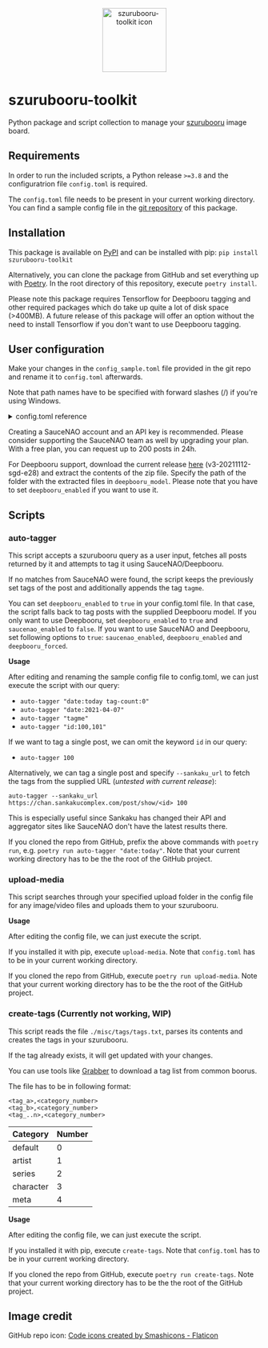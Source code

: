<p align="center">
<img src="https://cdn-icons-png.flaticon.com/512/2581/2581053.png"
  alt="szurubooru-toolkit icon"
  width="128" height="128">
</p>

# szurubooru-toolkit
Python package and script collection to manage your [szurubooru](https://github.com/rr-/szurubooru) image board.

## Requirements
In order to run the included scripts, a Python release `>=3.8` and the configuratrion file `config.toml` is required.

The `config.toml` file needs to be present in your current working directory.
You can find a sample config file in the [git repository](https://github.com/reluce/szurubooru-toolkit) of this package.

## Installation
This package is available on [PyPI](https://pypi.org/project/szurubooru-toolkit/) and can be installed with pip:
`pip install szurubooru-toolkit`

Alternatively, you can clone the package from GitHub and set everything up with [Poetry](https://python-poetry.org/docs/). In the root directory of this repository, execute `poetry install`.

Please note this package requires Tensorflow for Deepbooru tagging and other required packages which do take up quite a lot of disk space (>400MB).
A future release of this package will offer an option without the need to install Tensorflow if you don't want to use Deepbooru tagging.

## User configuration
Make your changes in the `config_sample.toml` file provided in the git repo and rename it to `config.toml` afterwards.

Note that path names have to be specified with forward slashes (/) if you're using Windows.

<details>
  <summary>config.toml reference</summary>

| Section | Option | Description | Examples/Default |
|---------|--------|-------------|-----------------|
| szurubooru | url | The URL of your szurubooru | `"https://szuru.example.com"` |
| szurubooru | username | Username which connects to the szuruboori API | `"my_szuru_user"` |
| szurubooru | api_token | API token of `username`. Generate one in szurubooru from _Account_ > _Login tokens_ > _Create token_ | `"my_api_token"` |
| szurubooru | public | If your szurubooru is reachable over the internet | `false` |
| auto_tagger | saucenao_api_token | In case you want to increase your daily query limit | `"my_saucenao_api_token"` |
| auto_tagger | saucenao_enabled | Set this to `false` and `deepbooru_enabled` to `true` if you only want to tag with Deepbooru | `true` |
| auto_tagger | deepbooru_enabled | If enabled, tag the post with Deepbooru if no tags with SauceNAO were found | `false` |
| auto_tagger | deepbooru_model | Path to the Deepbooru model | `"./misc/deepbooru/model-resnet_custom_v3.h5"` |
| auto_tagger | deepbooru_threshold | Define how accurate the matched tag from Deepbooru has to be | `"0.7"` |
| auto_tagger | deepbooru_forced | Always tag with SauceNAO and Deepbooru | `false` |
| auto_tagger | hide_progress | Set this to true to hide the progress bar | `false` |
| auto_tagger | tmp_path | Local path where media files get downloaded temporarily if you szurubooru is not public. | `/tmp`, `C:/Users/Foo/Desktop` |
| danbooru | user | Danbooru user | `"None"` |
| danbooru | api_key | Danbooru api key | `"None"` |
| gelbooru | user | Gelbooru user | `"None"` |
| gelbooru | api_ley | Gelbooru api key | `"None"` |
| konachan | user | Konachan user | `"None"` |
| konachan | password | Konachan password | `"None"` |
| yandere | user | Yandere user | `"None"` |
| yandere | password | Yandere password | `"None"` |
| pixiv | user | Pixiv user. Currently not being used. | `"None"` |
| pixiv | password | Pixiv password. Currently not being used. | `"None"` |
| pixiv | token | Pixiv token. Currently not being used. | `"None"` |
| upload_media | src_path | Every valid media file under this dir (recursively) will get uploaded | `"/local/path/to/upload/dir"` |
| upload_media | hide_progress | Set this to true to hide the progress bar | `false` |
| upload_media | cleanup | Set this to true if images in the `src_path` should be deleted after upload | `false` |
| upload_media | tags | These tags will get set for all uploaded posts. Separate them by a comma. | `["tagme", "tag1", "tag2", "tagN"]` |
| upload_media | auto_tag | Set this to true if you want your post to be automatically tagged after upload | `false` |
| logging | log_enabled | If logging to a log file should be enabled | `false` |
| logging | log_file | Specify the path of the log file | `"C:/Users/Foo/Desktop/szurubooru_toolkit.log"` |
| logging | log_level | Specify the log level. `DEBUG` logs the most information | `"DEBUG"\|"INFO"\|"WARNING"\|"ERROR"\|"CRITICAL"` |
| logging | log_colorized | If the log file should be colorized. Requires compatible viewer (e.g. `less -r <log_file>`). | `true` |
</details>

Creating a SauceNAO account and an API key is recommended.
Please consider supporting the SauceNAO team as well by upgrading your plan.
With a free plan, you can request up to 200 posts in 24h.

For Deepbooru support, download the current release [here](https://github.com/KichangKim/DeepDanbooru/releases/tag/v3-20211112-sgd-e28) (v3-20211112-sgd-e28) and extract the contents of the zip file. Specify the path of the folder with the extracted files in `deepbooru_model`.
Please note that you have to set `deepbooru_enabled` if you want to use it.

## Scripts

### auto-tagger
This script accepts a szurubooru query as a user input, fetches all posts returned by it and attempts to tag it using SauceNAO/Deepbooru.

If no matches from SauceNAO were found, the script keeps the previously set tags of the post and additionally appends the tag `tagme`.

You can set `deepbooru_enabled` to `true` in your config.toml file. In that case, the script falls back to tag posts with the supplied Deepbooru model.
If you only want to use Deepbooru, set `deepbooru_enabled` to `true` and `saucenao_enabled` to `false`. If you want to use SauceNAO and Deepbooru, set following options to `true`: `saucenao_enabled`, `deepbooru_enabled` and `deepbooru_forced`.

__Usage__

After editing and renaming the sample config file to config.toml, we can just execute the script with our query:

* `auto-tagger "date:today tag-count:0"`
* `auto-tagger "date:2021-04-07"`
* `auto-tagger "tagme"`
* `auto-tagger "id:100,101"`

If we want to tag a single post, we can omit the keyword `id` in our query:

* `auto-tagger 100`

Alternatively, we can tag a single post and specify `--sankaku_url` to fetch the tags from the supplied URL (_untested with current release_):

`auto-tagger --sankaku_url https://chan.sankakucomplex.com/post/show/<id> 100`

This is especially useful since Sankaku has changed their API and aggregator sites like SauceNAO don't have the latest results there.

If you cloned the repo from GitHub, prefix the above commands with `poetry run`, e.g. `poetry run auto-tagger "date:today"`. Note that your current working directory has to be the the root of the GitHub project.

### upload-media
This script searches through your specified upload folder in the config file for any image/video files and uploads them to your szurubooru.

__Usage__

After editing the config file, we can just execute the script.

If you installed it with pip, execute `upload-media`. Note that `config.toml` has to be in your current working directory.

If you cloned the repo from GitHub, execute `poetry run upload-media`. Note that your current working directory has to be the the root of the GitHub project.

### create-tags (Currently not working, WIP)
This script reads the file `./misc/tags/tags.txt`, parses its contents and creates the tags in your szurubooru.

If the tag already exists, it will get updated with your changes.

You can use tools like [Grabber](https://github.com/Bionus/imgbrd-grabber) to download a tag list from common boorus.

The file has to be in following format:

```
<tag_a>,<category_number>
<tag_b>,<category_number>
<tag_..n>,<category_number>
```

|Category|Number|
|---|---|
|default|0|
|artist|1|
|series|2|
|character|3|
|meta|4|

__Usage__

After editing the config file, we can just execute the script.

If you installed it with pip, execute `create-tags`. Note that `config.toml` has to be in your current working directory.

If you cloned the repo from GitHub, execute `poetry run create-tags`. Note that your current working directory has to be the the root of the GitHub project.

## Image credit
GitHub repo icon: <a href="https://www.flaticon.com/free-icons/code" title="code icons">Code icons created by Smashicons - Flaticon</a>
